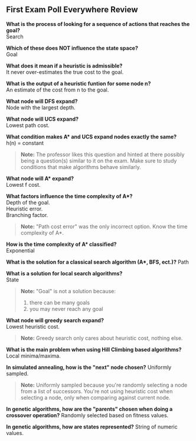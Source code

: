 ## First Exam Poll Everywhere Review

**What is the process of looking for a sequence of actions that reaches the goal?**  
Search

**Which of these does NOT influence the state space?**  
Goal

**What does it mean if a heuristic is admissible?**  
It never over-estimates the true cost to the goal.

**What is the output of a heuristic funtion for some node n?**  
An estimate of the cost from n to the goal.

**What node will DFS expand?**  
Node with the largest depth.

**What node will UCS expand?**  
Lowest path cost.

**What condition makes A\* and UCS expand nodes exactly the same?**  
h(n) = constant  
> **Note:** The professor likes this question and hinted at there possibly being a question(s) similar to it on the exam. Make sure to study conditions that make algorithms behave similarly.

**What node will A\* expand?**  
Lowest f cost.

**What factors influence the time complexity of A\*?**  
Depth of the goal.  
Heuristic error.  
Branching factor.  
> **Note:** "Path cost error" was the only incorrect option. Know the time complexity of A*.

**How is the time complexity of A\* classified?**  
Exponential

**What is the solution for a classical search algorithm (A\*, BFS, ect.)?**
Path

**What is a solution for local search algorithms?**  
State  
> **Note:** "Goal" is not a solution because:
> 1) there can be many goals
> 2) you may never reach any goal

**What node will greedy search expand?**  
Lowest heuristic cost.  
> **Note:** Greedy search only cares about heuristic cost, nothing else.

**What is the main problem when using Hill Climbing based algorithms?**
Local minima/maxima.

**In simulated annealing, how is the "next" node chosen?**
Uniformly sampled.  
> **Note:** Uniformly sampled because you're randomly selecting a node from a list of successors. You're not using heuristic cost when selecting a node, only when comparing against current node.

**In genetic algorithms, how are the "parents" chosen when doing a crossover operation?**
Randomly selected based on fitness values.

**In genetic algorithms, how are states represented?**
String of numeric values.


